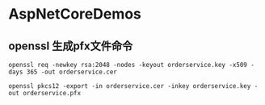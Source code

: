 # AspNetCoreDemos
## openssl 生成pfx文件命令
```
openssl req -newkey rsa:2048 -nodes -keyout orderservice.key -x509 -days 365 -out orderservice.cer

openssl pkcs12 -export -in orderservice.cer -inkey orderservice.key -out orderservice.pfx
```

